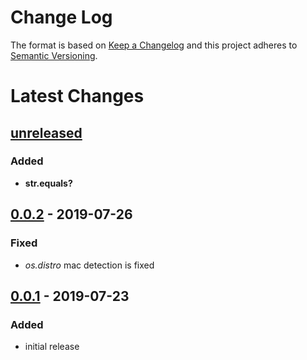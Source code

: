 Change Log
==========

The format is based on [Keep a Changelog] and this project adheres to
[Semantic Versioning].

Latest Changes
==============

[unreleased]
------------

### Added

-   **str.equals?**

[0.0.2] - 2019-07-26
--------------------

### Fixed

-   *os.distro* mac detection is fixed

[0.0.1] - 2019-07-23
--------------------

### Added

-   initial release

  [Keep a Changelog]: http://keepachangelog.com/
  [Semantic Versioning]: http://semver.org/
  [unreleased]: https://github.com/binaryphile/legible/compare/0.0...0.0.2
  [0.0.2]: https://github.com/binaryphile/legible/compare/0.0.2...0.0.1
  [0.0.1]: https://github.com/binaryphile/legible/tree/0.0.1
